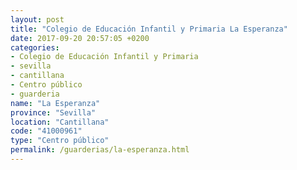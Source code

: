 ```yaml
---
layout: post
title: "Colegio de Educación Infantil y Primaria La Esperanza"
date: 2017-09-20 20:57:05 +0200
categories:
- Colegio de Educación Infantil y Primaria
- sevilla
- cantillana
- Centro público
- guarderia
name: "La Esperanza"
province: "Sevilla"
location: "Cantillana"
code: "41000961"
type: "Centro público"
permalink: /guarderias/la-esperanza.html
---
```

